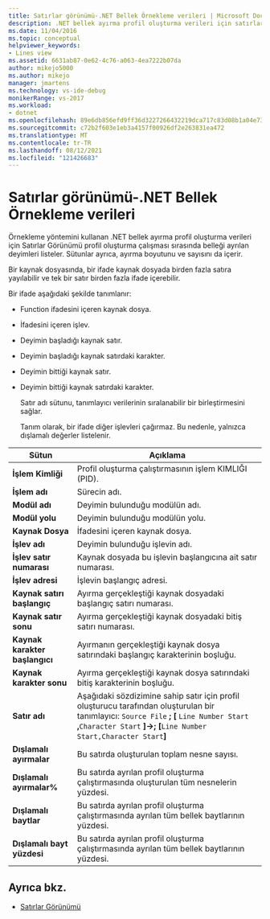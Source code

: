 ```yaml
---
title: Satırlar görünümü-.NET Bellek Örnekleme verileri | Microsoft Docs
description: .NET bellek ayırma profil oluşturma verileri için satırlar görünümünün profil oluşturma çalışması sırasında belleği ayrılan deyimleri nasıl listeleyeceğinizi öğrenin.
ms.date: 11/04/2016
ms.topic: conceptual
helpviewer_keywords:
- Lines view
ms.assetid: 6631ab87-0e62-4c76-a063-4ea7222b07da
author: mikejo5000
ms.author: mikejo
manager: jmartens
ms.technology: vs-ide-debug
monikerRange: vs-2017
ms.workload:
- dotnet
ms.openlocfilehash: 89e6db856efd9ff36d3227266432219dca717c83d08b1a04e73af4510d0a970e
ms.sourcegitcommit: c72b2f603e1eb3a4157f00926df2e263831ea472
ms.translationtype: MT
ms.contentlocale: tr-TR
ms.lasthandoff: 08/12/2021
ms.locfileid: "121426683"
---
```

# <a name="lines-view---net-memory-sampling-data"></a>Satırlar görünümü-.NET Bellek Örnekleme verileri
Örnekleme yöntemini kullanan .NET bellek ayırma profil oluşturma verileri için Satırlar Görünümü profil oluşturma çalışması sırasında belleği ayrılan deyimleri listeler. Sütunlar ayrıca, ayırma boyutunu ve sayısını da içerir.

 Bir kaynak dosyasında, bir ifade kaynak dosyada birden fazla satıra yayılabilir ve tek bir satır birden fazla ifade içerebilir.

 Bir ifade aşağıdaki şekilde tanımlanır:

- Function ifadesini içeren kaynak dosya.

- İfadesini içeren işlev.

- Deyimin başladığı kaynak satır.

- Deyimin başladığı kaynak satırdaki karakter.

- Deyimin bittiği kaynak satır.

- Deyimin bittiği kaynak satırdaki karakter.

  Satır adı sütunu, tanımlayıcı verilerinin sıralanabilir bir birleştirmesini sağlar.

  Tanım olarak, bir ifade diğer işlevleri çağırmaz. Bu nedenle, yalnızca dışlamalı değerler listelenir.

|Sütun|Açıklama|
|------------|-----------------|
|**İşlem Kimliği**|Profil oluşturma çalıştırmasının işlem KIMLIĞI (PID).|
|**İşlem adı**|Sürecin adı.|
|**Modül adı**|Deyimin bulunduğu modülün adı.|
|**Modül yolu**|Deyimin bulunduğu modülün yolu.|
|**Kaynak Dosya**|İfadesini içeren kaynak dosya.|
|**İşlev adı**|Deyimin bulunduğu işlevin adı.|
|**İşlev satır numarası**|Kaynak dosyada bu işlevin başlangıcına ait satır numarası.|
|**İşlev adresi**|İşlevin başlangıç adresi.|
|**Kaynak satırı başlangıç**|Ayırma gerçekleştiği kaynak dosyadaki başlangıç satırı numarası.|
|**Kaynak satır sonu**|Ayırma gerçekleştiği kaynak dosyadaki bitiş satırı numarası.|
|**Kaynak karakter başlangıcı**|Ayırmanın gerçekleştiği kaynak dosya satırındaki başlangıç karakterinin boşluğu.|
|**Kaynak karakter sonu**|Ayırma gerçekleştiği kaynak dosya satırındaki bitiş karakterinin boşluğu.|
|**Satır adı**|Aşağıdaki sözdizimine sahip satır için profil oluşturucu tarafından oluşturulan bir tanımlayıcı: `Source File` **; [** `Line Number Start` **,**`Character Start` **]->; [**`Line Number Start,Character Start`**]**|
|**Dışlamalı ayırmalar**|Bu satırda oluşturulan toplam nesne sayısı.|
|**Dışlamalı ayırmalar%**|Bu satırda ayrılan profil oluşturma çalıştırmasında oluşturulan tüm nesnelerin yüzdesi.|
|**Dışlamalı baytlar**|Bu satırda ayrılan profil oluşturma çalıştırmasında ayrılan tüm bellek baytlarının yüzdesi.|
|**Dışlamalı bayt yüzdesi**|Bu satırda ayrılan profil oluşturma çalıştırmasında ayrılan tüm bellek baytlarının yüzdesi.|

## <a name="see-also"></a>Ayrıca bkz.
- [Satırlar Görünümü](../profiling/lines-view-sampling-data.md)

